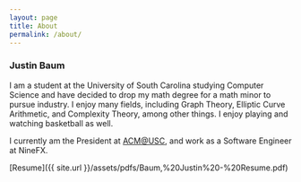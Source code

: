 ```yaml
---
layout: page
title: About
permalink: /about/
---
```


### Justin Baum
I am a student at the University of South Carolina studying Computer Science and have decided to drop my math degree for a math minor to pursue industry. I enjoy many fields, including Graph Theory, Elliptic Curve Arithmetic, and Complexity Theory, among other things. I enjoy playing and watching basketball as well.

I currently am the President at [ACM@USC](https://acm.cse.sc.edu), and work as a Software Engineer at NineFX.

[Resume]({{ site.url }}/assets/pdfs/Baum,%20Justin%20-%20Resume.pdf)
